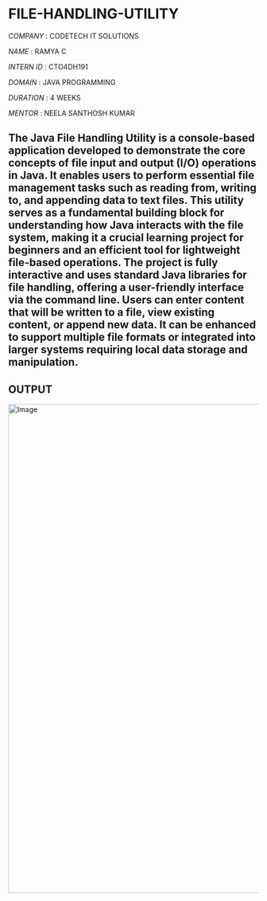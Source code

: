 # FILE-HANDLING-UTILITY

*COMPANY*   : CODETECH IT SOLUTIONS

*NAME*      : RAMYA C

*INTERN ID* : CTO4DH191

*DOMAIN*    : JAVA PROGRAMMING

*DURATION*  : 4 WEEKS

*MENTOR*    : NEELA SANTHOSH KUMAR

## The Java File Handling Utility is a console-based application developed to demonstrate the core concepts of file input and output (I/O) operations in Java. It enables users to perform essential file management tasks such as reading from, writing to, and appending data to text files. This utility serves as a fundamental building block for understanding how Java interacts with the file system, making it a crucial learning project for beginners and an efficient tool for lightweight file-based operations. The project is fully interactive and uses standard Java libraries for file handling, offering a user-friendly interface via the command line. Users can enter content that will be written to a file, view existing content, or append new data. It can be enhanced to support multiple file formats or integrated into larger systems requiring local data storage and manipulation.

## OUTPUT

<img width="1911" height="982" alt="Image" src="https://github.com/user-attachments/assets/99781dba-5ec6-4ee8-87cd-b8ff14333b77" />
